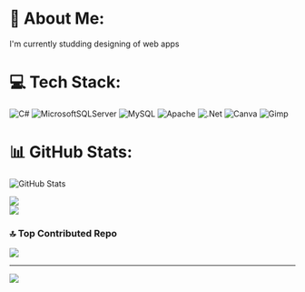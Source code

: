# 💫 About Me:
I'm currently studding designing of web apps


# 💻 Tech Stack:
![C#](https://img.shields.io/badge/c%23-%23239120.svg?style=for-the-badge&logo=csharp&logoColor=white) ![MicrosoftSQLServer](https://img.shields.io/badge/Microsoft%20SQL%20Server-CC2927?style=for-the-badge&logo=microsoft%20sql%20server&logoColor=white) ![MySQL](https://img.shields.io/badge/mysql-4479A1.svg?style=for-the-badge&logo=mysql&logoColor=white) ![Apache](https://img.shields.io/badge/apache-%23D42029.svg?style=for-the-badge&logo=apache&logoColor=white) ![.Net](https://img.shields.io/badge/.NET-5C2D91?style=for-the-badge&logo=.net&logoColor=white) ![Canva](https://img.shields.io/badge/Canva-%2300C4CC.svg?style=for-the-badge&logo=Canva&logoColor=white) ![Gimp](https://img.shields.io/badge/Gimp-657D8B?style=for-the-badge&logo=gimp&logoColor=FFFFFF)
# 📊 GitHub Stats:
![GitHub Stats](https://github-readme-stats.vercel.app/api?username=Freixenete&theme=dracula&hide_border=false&include_all_commits=true&count_private=true&token=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)

<!--![](https://github-readme-stats.vercel.app/api?username=Freixenete&theme=dracula&hide_border=false&include_all_commits=true&count_private=true)<br/>-->
![](https://nirzak-streak-stats.vercel.app/?user=Freixenete&theme=dracula&hide_border=false)<br/>
![](https://github-readme-stats.vercel.app/api/top-langs/?username=Freixenete&theme=dracula&hide_border=false&include_all_commits=true&count_private=true&layout=compact)

### 🔝 Top Contributed Repo
![](https://github-contributor-stats.vercel.app/api?username=Freixenete&limit=5&theme=dark&combine_all_yearly_contributions=true)

---
[![](https://visitcount.itsvg.in/api?id=Freixenete&icon=0&color=0)](https://visitcount.itsvg.in)
